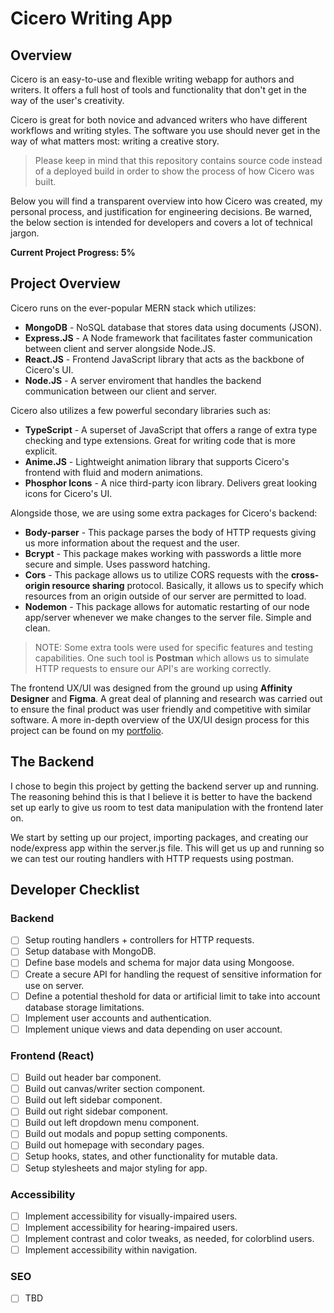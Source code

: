 # Cicero Writing App
## Overview
Cicero is an easy-to-use and flexible writing webapp for authors and writers. It offers a full host of tools and functionality that don't get in the way of the user's creativity. 

Cicero is great for both novice and advanced writers who have different workflows and writing styles. The software you use should never get in the way of what matters most: writing a creative story.

> Please keep in mind that this repository contains source code instead of a deployed build in order to show the process of how Cicero was built.

Below you will find a transparent overview into how Cicero was created, my personal process, and justification for engineering decisions. Be warned, the below section is intended for developers and covers a lot of technical jargon.

**Current Project Progress: 5%**

## Project Overview
Cicero runs on the ever-popular MERN stack which utilizes:
* **MongoDB** - NoSQL database that stores data using documents (JSON).
* **Express.JS** - A Node framework that facilitates faster communication between client and server alongside Node.JS.
* **React.JS** - Frontend JavaScript library that acts as the backbone of Cicero's UI.
* **Node.JS** - A server enviroment that handles the backend communication between our client and server.

Cicero also utilizes a few powerful secondary libraries such as:
* **TypeScript** - A superset of JavaScript that offers a range of extra type checking and type extensions. Great for writing code that is more explicit.
* **Anime.JS** - Lightweight animation library that supports Cicero's frontend with fluid and modern animations.
* **Phosphor Icons** - A nice third-party icon library. Delivers great looking icons for Cicero's UI.

Alongside those, we are using some extra packages for Cicero's backend:
* **Body-parser** - This package parses the body of HTTP requests giving us more information about the request and the user.
* **Bcrypt** - This package makes working with passwords a little more secure and simple. Uses password hatching.
* **Cors** - This package allows us to utilize CORS requests with the **cross-origin resource sharing** protocol. Basically, it allows us to specify which resources from an origin outside of our server are permitted to load.
* **Nodemon** - This package allows for automatic restarting of our node app/server whenever we make changes to the server file. Simple and clean.

> NOTE: Some extra tools were used for specific features and testing capabilities. One such tool is **Postman** which allows us to simulate HTTP requests to ensure our API's are working correctly.

The frontend UX/UI was designed from the ground up using **Affinity Designer** and **Figma**. A great deal of planning and research was carried out to ensure the final product was user friendly and competitive with similar software. A more in-depth overview of the UX/UI design process for this project can be found on my [portfolio](http://marioferrera.com).

## The Backend
I chose to begin this project by getting the backend server up and running. The reasoning behind this is that I believe it is better to have the backend set up early to give us room to test data manipulation with the frontend later on.

We start by setting up our project, importing packages, and creating our node/express app within the server.js file. This will get us up and running so we can test our routing handlers with HTTP requests using postman.

## Developer Checklist
### Backend
- [ ] Setup routing handlers + controllers for HTTP requests.
- [ ] Setup database with MongoDB.
- [ ] Define base models and schema for major data using Mongoose.
- [ ] Create a secure API for handling the request of sensitive information for use on server.
- [ ] Define a potential theshold for data or artificial limit to take into account database storage limitations.
- [ ] Implement user accounts and authentication.
- [ ] Implement unique views and data depending on user account.
### Frontend (React)
- [ ] Build out header bar component.
- [ ] Build out canvas/writer section component.
- [ ] Build out left sidebar component.
- [ ] Build out right sidebar component.
- [ ] Build out left dropdown menu component.
- [ ] Build out modals and popup setting components.
- [ ] Build out homepage with secondary pages.
- [ ] Setup hooks, states, and other functionality for mutable data.
- [ ] Setup stylesheets and major styling for app. 
### Accessibility
- [ ] Implement accessibility for visually-impaired users.
- [ ] Implement accessibility for hearing-impaired users.
- [ ] Implement contrast and color tweaks, as needed, for colorblind users.
- [ ] Implement accessibility within navigation.
### SEO
- [ ] TBD